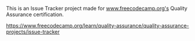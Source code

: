 This is an Issue Tracker project made for www.freecodecamp.org's Quality Assurance certification.

https://www.freecodecamp.org/learn/quality-assurance/quality-assurance-projects/issue-tracker
